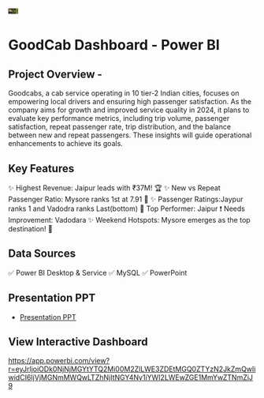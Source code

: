# <img src="https://github.com/sangRam698/Good_Cab_Data_Analysis_-CodeBasics-/blob/main/Screenshot%202025-08-03%20104718.png" width="4%" height="4%"> 
# GoodCab Dashboard - Power BI

## Project Overview - 
Goodcabs, a cab service operating in 10 tier-2 Indian cities, focuses on empowering local drivers and ensuring high passenger satisfaction. As the company aims for growth and improved service quality in 2024, it plans to evaluate key performance metrics, including trip volume, passenger satisfaction, repeat passenger rate, trip distribution, and the balance between new and repeat passengers. These insights will guide operational enhancements to achieve its goals.


## Key Features
✨ Highest Revenue: Jaipur leads with ₹37M! 🏆
✨ New vs Repeat Passenger Ratio: Mysore ranks 1st at 7.91 🙌
✨ Passenger Ratings:Jaypur ranks 1 and Vadodra ranks Last(bottom)
🥇 Top Performer: Jaipur
❗ Needs Improvement: Vadodara
✨ Weekend Hotspots: Mysore emerges as the top destination! 🌆

## Data Sources
✅ Power BI Desktop & Service
✅ MySQL
✅ PowerPoint

## Presentation PPT
- [Presentation PPT](https://github.com/sangRam698/Good_Cab_Data_Analysis_-CodeBasics-/blob/main/good%20cab%20final.pdf)

## View Interactive Dashboard
https://app.powerbi.com/view?r=eyJrIjoiODk0NjNjMGYtYTQ2Mi00M2ZlLWE3ZDEtMGQ0ZTYzN2JkZmQwIiwidCI6IjVjMGNmMWQwLTZhNjItNGY4Ny1iYWI2LWEwZGE1MmYwZTNmZiJ9
